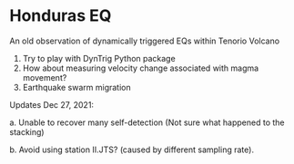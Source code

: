# Honduras EQ
An old observation of dynamically triggered EQs within Tenorio Volcano

1. Try to play with DynTrig Python package 
2. How about measuring velocity change associated with magma movement?
3. Earthquake swarm migration

Updates Dec 27, 2021: 

a. Unable to recover many self-detection (Not sure what happened to the stacking)

b. Avoid using station II.JTS? (caused by different sampling rate). 
